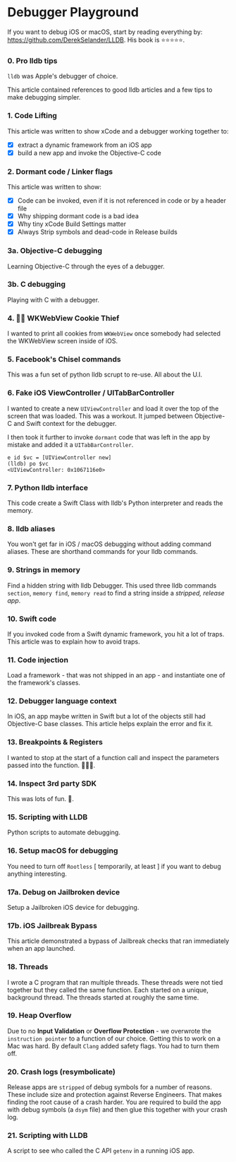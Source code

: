# Debugger Playground
If you want to debug iOS or macOS, start by reading everything by: https://github.com/DerekSelander/LLDB. His book is ⭐️⭐️⭐️⭐️⭐️.

### 0. Pro lldb tips
`lldb` was Apple's debugger of choice.

This article contained references to good lldb articles and a few tips to make debugging simpler.

### 1. Code Lifting
This article was written to show xCode and a debugger working together to:
- [x] extract a dynamic framework from an iOS app
- [x] build a new app and invoke the Objective-C code

### 2. Dormant code / Linker flags
This article was written to show:

- [x] Code can be invoked, even if it is not referenced in code or by a header file
- [x] Why shipping dormant code is a bad idea
- [x] Why tiny xCode Build Settings matter
- [x] Always Strip symbols and dead-code in Release builds

### 3a. Objective-C debugging
Learning Objective-C through the eyes of a debugger.

### 3b. C debugging
Playing with C with a debugger.

### 4. 🍪🍪  WKWebView Cookie Thief
I wanted to print all cookies from `WKWebView` once somebody had selected the WKWebView screen inside of iOS.

### 5. Facebook's Chisel commands
This was a fun set of python lldb scrupt to re-use. All about the U.I.

### 6. Fake iOS ViewController / UITabBarController
I wanted to create a new `UIViewController` and load it over the top of the screen that was loaded.  This was a workout.  It jumped between Objective-C and Swift context for the debugger.

I then took it further to invoke `dormant` code that was left in the app by mistake and added it a `UITabBarController`.
```
e id $vc = [UIViewController new]
(lldb) po $vc
<UIViewController: 0x1067116e0>
```
### 7. Python lldb interface
This code create a Swift Class with lldb's Python interpreter and reads the memory.

### 8. lldb aliases
You won't get far in iOS / macOS debugging without adding command aliases. These are shorthand commands for your lldb commands.

### 9. Strings in memory
Find a hidden string with lldb Debugger.  This used three lldb commands `section`, `memory find`, `memory read` to find a string inside a _stripped, release app_.

### 10. Swift code
If you  invoked code from a Swift dynamic framework, you hit a lot of traps.  This article was to explain how to avoid traps.

### 11. Code injection
Load a framework - that was not shipped in an app - and instantiate one of the framework's classes.

### 12. Debugger language context
In iOS, an app maybe written in Swift but a lot of the objects still had Objective-C base classes.  This article helps explain the error and fix it.

### 13. Breakpoints & Registers
I wanted to stop at the start of a function call and inspect the parameters passed into the function. 🕵🏼‍♂️.

### 14. Inspect 3rd party SDK
This was lots of fun. 🦂.

### 15. Scripting with LLDB
Python scripts to automate debugging.

### 16. Setup macOS for debugging
You need to turn off `Rootless` [ temporarily, at least ] if you want to debug anything interesting.

### 17a. Debug on Jailbroken device
Setup a Jailbroken iOS device for debugging.

### 17b. iOS Jailbreak Bypass
This article demonstrated a bypass of Jailbreak checks that ran immediately when an app launched.

### 18. Threads
I wrote a C program that ran multiple threads.  These threads were not tied together but they called the same function. Each started on a unique, background thread.  The threads started at roughly the same time.

### 19. Heap Overflow
Due to no **Input Validation** or **Overflow Protection** - we overwrote the `instruction pointer` to a function of our choice.  Getting this to work on a Mac was hard.  By default `Clang` added safety flags.  You had to turn them off.

### 20. Crash logs (resymbolicate)
Release apps are `stripped` of debug symbols for a number of reasons.  These include size and protection against Reverse Engineers.  That makes finding the root cause of a crash harder.  You are required to build the app with debug symbols (a `dsym` file) and then glue this together with your crash log.

### 21. Scripting with LLDB
A script to see who called the C API `getenv` in a running iOS app.
```
